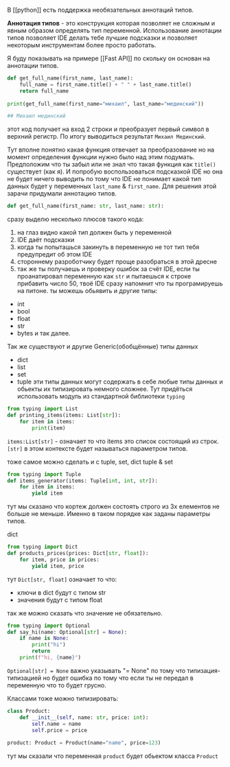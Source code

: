 В [[python]] есть поддержка необязательных аннотаций типов. 

**Аннотация типов** - это конструкция которая позволяет не сложным и явным образом определять тип переменной. Использование аннотации типов позволяет IDE делать тебе лучшие подсказки и позволяет некоторым инструментам более просто работать.

Я буду показывать на примере [[Fast API]] по скольку он основан на аннотации типов.

```python
def get_full_name(first_name, last_name):  
    full_name = first_name.title() + " " + last_name.title()  
    return full_name  
  
print(get_full_name(first_name="михаил", last_name="мединский"))

## Михаил мединский
```
этот код получает на вход 2 строки и преобразует первый символ в верхний регистр. По итогу выводиться результат `Михаил Мединский`. 

Тут вполне понятно какая функция отвечает за преобразование но на момент определения функции нужно было над этим подумать. Предположим что ты забыл или не знал что такая функция как `title()` существует (как я). И попробую воспользоваться подсказкой IDE но она не будет ничего выводить по тому что IDE не понимает какой тип данных будет у переменных `last_name` & `first_name`. Для решения этой зарачи придумали аннотацию типов.
```python
def get_full_name(first_name: str, last_name: str):
```
сразу выделю несколько плюсов такого кода:
1. на глаз видно какой тип должен быть у переменной
2. IDE даёт подсказки
3. когда ты попыташься закинуть в переменную не тот тип тебя предупредит об этом IDE
4. стороннему разроботчику будет проще разобраться в этой дресне
5. так же ты получаешь и проверку ошибок за счёт IDE, если ты проанатировал переменную как `str` и пытаешься к строке прибавить число 50, твоё IDE сразу напомнит что ты програмируешь на питоне.
ты можешь обьявить и другие типы:
- int
- bool
- float
- str
- bytes
и так далее.

Так же существуют и другие Generic(обобщённые) типы данных
- dict
- list
- set
- tuple
эти типы данных могут содержать в себе любые типы данных и обьекты их типизировать немного сложнее. Тут придёться использовать модуль из стандартной библиотеки `typing`
```python
from typing import List  
def printing_items(items: List[str]):  
    for item in items:  
        print(item)
```

`items:List[str]` - означает то что items это список состоящий из строк.
`[str]` в этом контексте будет называться параметром типов.

тоже самое можно сделать и с tuple, set, dict
tuple & set
```python
from typing import Tuple  
def items_generator(items: Tuple[int, int, str]):  
    for item in items:  
        yield item
```
тут мы сказано что кортеж должен состоять строго из 3х елементов не больше не меньше. Именно в таком порядке как заданы параметры типов.

dict
```python
from typing import Dict  
def products_prices(prices: Dict[str, float]):  
    for item, price in prices:  
        yield item, price
```
тут `Dict[str, float]` означает то что:
- ключи в dict будут с типом str
- значения будут с типом float


так же можно сказать что значение не обязательно.
```python
from typing import Optional
def say_hi(name: Optional[str] = None):
    if name is None:
        print("hi")
        return
    print(f"hi, {name}")
```
`Optional[str] = None` важно указывать "= None" по тому что типизация-типизацией но будет ошибка по тому что если ты не передал в переменную что то будет грусно.

Классами тоже можно типизировать:
```python
class Product:  
    def __init__(self, name: str, price: int):  
        self.name = name  
        self.price = price  
  
product: Product = Product(name="name", price=123)
```
тут мы сказали что переменная `product` будет обьектом класса `Product`